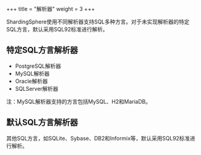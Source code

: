 +++
title = "解析器"
weight = 3
+++

ShardingSphere使用不同解析器支持SQL多种方言。对于未实现解析器的特定SQL方言，默认采用SQL92标准进行解析。

## 特定SQL方言解析器

* PostgreSQL解析器
* MySQL解析器
* Oracle解析器
* SQLServer解析器

注：MySQL解析器支持的方言包括MySQL、H2和MariaDB。

## 默认SQL方言解析器

其他SQL方言，如SQLite、Sybase、DB2和Informix等，默认采用SQL92标准进行解析。